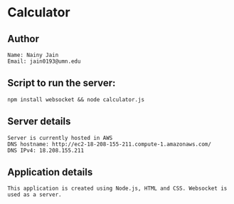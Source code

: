 # Calculator

## Author
	Name: Nainy Jain
	Email: jain0193@umn.edu

## Script to run the server:
	npm install websocket && node calculator.js

## Server details
	Server is currently hosted in AWS 
	DNS hostname: http://ec2-18-208-155-211.compute-1.amazonaws.com/
	DNS IPv4: 18.208.155.211

## Application details
	This application is created using Node.js, HTML and CSS. Websocket is used as a server.